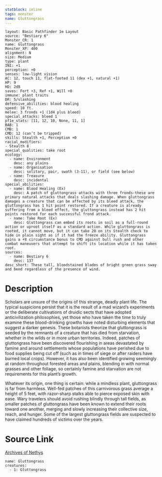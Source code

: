 ```yaml
---
statblock: inline
tags: monster
name: Gluttongrass
---
```

```statblock
layout: Basic Pathfinder 1e Layout
source: "Bestiary 6"
Monster_CR: 1
name: Gluttongrass
Monster_XP: 400
alignment: N
size: Medium
type: plant
INI: +1
perception: +0
senses: low-light vision
AC: 12, touch 11, flat-footed 11 (dex +1, natural +1)
HP: 9
HD: 2d8
saves: Fort +3, Ref +1, Will +0
immune: plant traits
DR: 5/slashing
defensive_abilities: blood healing
speed: 10 ft.
melee: 3 fronds +1 (1d4 plus bleed)
special_attacks: bleed 1
pf1e_stats: [11, 12, 10, None, 11, 1]
BAB: 1
CMB: 1
CMD: 12 (can’t be tripped)
skills: Stealth +1, Perception +0
racial_modifiers:
- Stealth 8
special_qualities: take root
ecology:
  - name: Environment
    desc: any plains
  - name: Organisation
    desc: solitary, pair, swath (3-11), or field (see below)
  - name: Treasure
    desc: incidental
special_abilities:
  - name: Blood Healing (Ex)
    desc: A patch of gluttongrass attacks with three fronds-these are primary natural attacks that deals slashing damage. When gluttongrass damages a creature that can be affected by its bleed attack, the gluttongrass has 1 hit point restored. If a creature is already suffering from a bleed effect, the gluttongrass instead has 2 hit points restored for each successful frond attack.
  - name: Take Root (Ex)
    desc: Gluttongrass can embed its roots in soil as a full-round action or uproot itself as a standard action. While gluttongrass is rooted, it cannot move, but it can take 20 on its Stealth check to hide in plain sight as if it had the freeze ability. Gluttongrass gains a +8 circumstance bonus to CMD against bull rush and other combat maneuvers that attempt to shift its location while it has taken root.
sources:
  - name: Bestiary 6
    desc: 137
desc_short: These tall, bloodstained blades of bright green grass sway and bend regardless of the presence of wind.
```
# Description
Scholars are unsure of the origins of this strange, deadly plant life. The typical suspicions persist that it is the result of a mad wizard’s experiments or the deliberate cultivations of druidic sects that have adopted anticivilization philosophies, yet those who have taken the time to truly examine these blood-drinking growths have noted disturbing elements that suggest a darker genesis. These botanists theorize that gluttongrass is seeded by the remnants of a creature that has died from starvation, whether in the wilds or in more urban territories. Indeed, patches of gluttongrass have been discovered flourishing in areas devastated by famine and around settlements whose populations have perished due to food supplies being cut off (such as in times of siege or after raiders have burned local crops). However, it has also been identified growing seemingly at random throughout forested areas and plains, blending in with normal grasses and other foliage, so certainly famine and starvation are not requirements for this plant’s growth. 

Whatever its origin, one thing is certain: while a mindless plant, gluttongrass is far from harmless. Well-fed patches of this carnivorous grass average a height of 5 feet, with razor-sharp stalks able to pierce exposed skin with ease. Wary travelers should avoid rushing blindly through tall fields, as smaller patches of gluttongrass have been known to extend their roots toward one another, merging and slowly increasing their collective size, reach, and hunger. Some of the largest gluttongrass fields are suspected to have claimed hundreds of victims over the years.
# Source Link
[Archives of Nethys](https://aonprd.com/MonsterDisplay.aspx?ItemName=Gluttongrass)
```encounter-table
name: Gluttongrass
creatures:
  - 1: Gluttongrass
```
